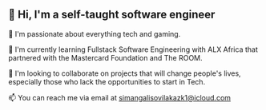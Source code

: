 ## 👋 Hi, I'm a self-taught software engineer

👀 I'm passionate about everything tech and gaming.

🌱 I'm currently learning Fullstack Software Engineering with ALX Africa that partnered with the Mastercard Foundation and The ROOM.

💞️ I'm looking to collaborate on projects that will change people's lives, especially those who lack the opportunities to start in Tech.

📫 You can reach me via email at simangalisovilakazk1@icloud.com


<!---
TheCodingPantsula/TheCodingPantsula is a ✨ special ✨ repository because its `README.md` (this file) appears on your GitHub profile.
You can click the Preview link to take a look at your changes.
--->
